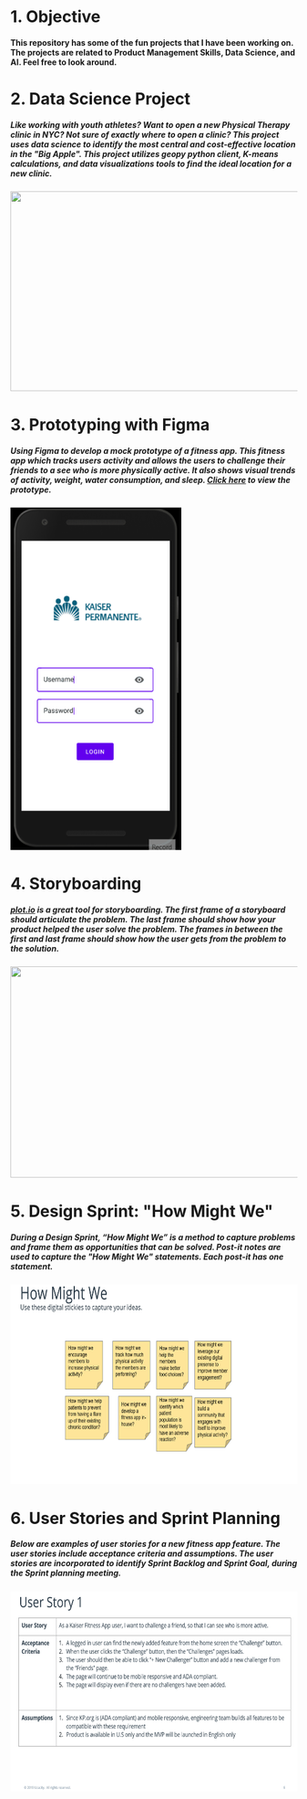 # 1. Objective

#### This repository has some of the fun projects that I have been working on. The projects are related to Product Management Skills, Data Science, and AI. Feel free to look around.


# 2. Data Science Project
##### Like working with youth athletes? Want to open a new Physical Therapy clinic in NYC? Not sure of exactly where to open a clinic? This project uses data science to identify the most central and cost-effective location in the "Big Apple". This project utilizes geopy python client, K-means calculations, and data visualizations tools to find the ideal location for a new clinic. 
<a href="https://www.linkedin.com/pulse/battle-neighborhoods-neeraj-baheti-pt-dpt-scs-ocs-cscs/">
<img src="https://user-images.githubusercontent.com/64765832/125731982-b00c150a-8769-49c3-9b4a-849815554dc3.png" width="675" height="350">
</a>

# 3. Prototyping with Figma
##### Using Figma to develop a mock prototype of a fitness app. This fitness app which tracks users activity and allows the users to challenge their friends to a see who is more physically active. It also shows visual trends of activity, weight, water consumption, and sleep. [Click here](https://www.figma.com/file/adgPzMaM1NjwhqVtFeguuW/Kaiser-Fitness-App?node-id=0%3A1) to view the prototype. 
<img src="FitnessApp.gif" width="300" height="600"/>

# 4. Storyboarding
##### [plot.io](https://theplot.io/) is a great tool for storyboarding. The first frame of a storyboard should articulate the problem. The last frame should show how your product helped the user solve the problem. The frames in between the first and last frame should show how the user gets from the problem to the solution. 
<img src="https://user-images.githubusercontent.com/64765832/125737792-fb82af12-f6b7-494e-9962-24cb2afb1a01.png" width="725" height="370">

# 5. Design Sprint: "How Might We"
##### During a Design Sprint, “How Might We” is a method to capture problems and frame them as opportunities that can be solved. Post-it notes are used to capture the "How Might We" statements. Each post-it has one statement.
<img src="HowMightWe.gif" width="675" height="350"/>


# 6. User Stories and Sprint Planning
##### Below are examples of user stories for a new fitness app feature. The user stories include  acceptance criteria and assumptions. The user stories are incorporated to identify Sprint Backlog and Sprint Goal, during the Sprint planning meeting. 
<img src="UserStories.gif" width="675" height="350"/>
